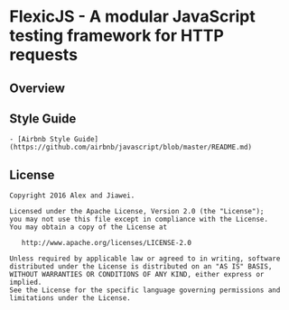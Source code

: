 # FlexicJS - A modular JavaScript testing framework for HTTP requests

## Overview

## Style Guide
    - [Airbnb Style Guide](https://github.com/airbnb/javascript/blob/master/README.md)

License
--------

    Copyright 2016 Alex and Jiawei.

    Licensed under the Apache License, Version 2.0 (the "License");
    you may not use this file except in compliance with the License.
    You may obtain a copy of the License at

       http://www.apache.org/licenses/LICENSE-2.0

    Unless required by applicable law or agreed to in writing, software
    distributed under the License is distributed on an "AS IS" BASIS,
    WITHOUT WARRANTIES OR CONDITIONS OF ANY KIND, either express or implied.
    See the License for the specific language governing permissions and
    limitations under the License.
